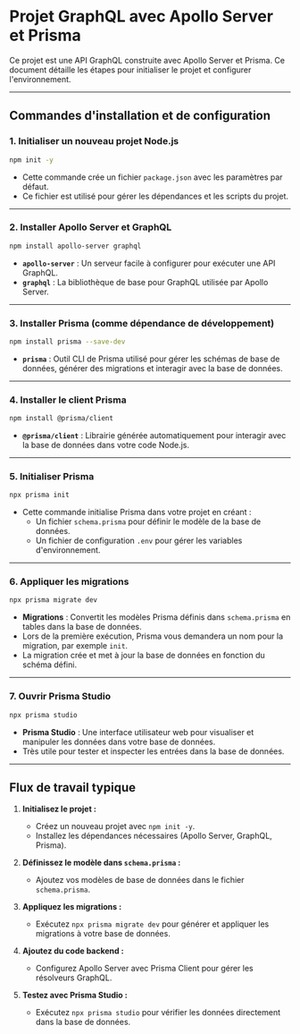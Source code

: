 # Projet GraphQL avec Apollo Server et Prisma

Ce projet est une API GraphQL construite avec Apollo Server et Prisma. Ce document détaille les étapes pour initialiser le projet et configurer l'environnement.

---

## Commandes d'installation et de configuration

### 1. Initialiser un nouveau projet Node.js

```bash
npm init -y
```

- Cette commande crée un fichier `package.json` avec les paramètres par défaut.
- Ce fichier est utilisé pour gérer les dépendances et les scripts du projet.

---

### 2. Installer Apollo Server et GraphQL

```bash
npm install apollo-server graphql
```

- **`apollo-server`** : Un serveur facile à configurer pour exécuter une API GraphQL.
- **`graphql`** : La bibliothèque de base pour GraphQL utilisée par Apollo Server.

---

### 3. Installer Prisma (comme dépendance de développement)

```bash
npm install prisma --save-dev
```

- **`prisma`** : Outil CLI de Prisma utilisé pour gérer les schémas de base de données, générer des migrations et interagir avec la base de données.

---

### 4. Installer le client Prisma

```bash
npm install @prisma/client
```

- **`@prisma/client`** : Librairie générée automatiquement pour interagir avec la base de données dans votre code Node.js.

---

### 5. Initialiser Prisma

```bash
npx prisma init
```

- Cette commande initialise Prisma dans votre projet en créant :
  - Un fichier `schema.prisma` pour définir le modèle de la base de données.
  - Un fichier de configuration `.env` pour gérer les variables d'environnement.

---

### 6. Appliquer les migrations

```bash
npx prisma migrate dev
```

- **Migrations** : Convertit les modèles Prisma définis dans `schema.prisma` en tables dans la base de données.
- Lors de la première exécution, Prisma vous demandera un nom pour la migration, par exemple `init`.
- La migration crée et met à jour la base de données en fonction du schéma défini.

---

### 7. Ouvrir Prisma Studio

```bash
npx prisma studio
```

- **Prisma Studio** : Une interface utilisateur web pour visualiser et manipuler les données dans votre base de données.
- Très utile pour tester et inspecter les entrées dans la base de données.

---

## Flux de travail typique

1. **Initialisez le projet :**

   - Créez un nouveau projet avec `npm init -y`.
   - Installez les dépendances nécessaires (Apollo Server, GraphQL, Prisma).

2. **Définissez le modèle dans `schema.prisma` :**

   - Ajoutez vos modèles de base de données dans le fichier `schema.prisma`.

3. **Appliquez les migrations :**

   - Exécutez `npx prisma migrate dev` pour générer et appliquer les migrations à votre base de données.

4. **Ajoutez du code backend :**

   - Configurez Apollo Server avec Prisma Client pour gérer les résolveurs GraphQL.

5. **Testez avec Prisma Studio :**
   - Exécutez `npx prisma studio` pour vérifier les données directement dans la base de données.
